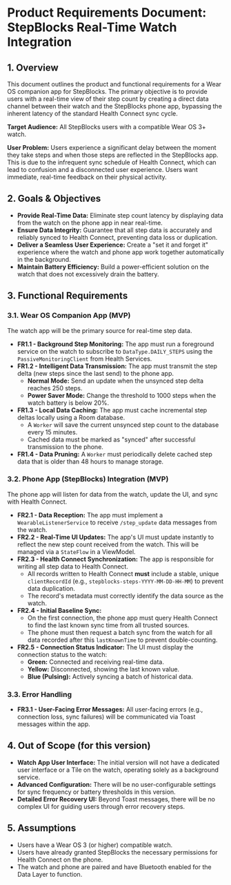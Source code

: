 # Product Requirements Document: StepBlocks Real-Time Watch Integration

## 1. Overview

This document outlines the product and functional requirements for a Wear OS companion app for StepBlocks. The primary objective is to provide users with a real-time view of their step count by creating a direct data channel between their watch and the StepBlocks phone app, bypassing the inherent latency of the standard Health Connect sync cycle.

**Target Audience:** All StepBlocks users with a compatible Wear OS 3+ watch.

**User Problem:** Users experience a significant delay between the moment they take steps and when those steps are reflected in the StepBlocks app. This is due to the infrequent sync schedule of Health Connect, which can lead to confusion and a disconnected user experience. Users want immediate, real-time feedback on their physical activity.

## 2. Goals & Objectives

*   **Provide Real-Time Data:** Eliminate step count latency by displaying data from the watch on the phone app in near real-time.
*   **Ensure Data Integrity:** Guarantee that all step data is accurately and reliably synced to Health Connect, preventing data loss or duplication.
*   **Deliver a Seamless User Experience:** Create a "set it and forget it" experience where the watch and phone app work together automatically in the background.
*   **Maintain Battery Efficiency:** Build a power-efficient solution on the watch that does not excessively drain the battery.

## 3. Functional Requirements

### 3.1. Wear OS Companion App (MVP)

The watch app will be the primary source for real-time step data.

*   **FR1.1 - Background Step Monitoring:** The app must run a foreground service on the watch to subscribe to `DataType.DAILY_STEPS` using the `PassiveMonitoringClient` from Health Services.
*   **FR1.2 - Intelligent Data Transmission:** The app must transmit the step delta (new steps since the last send) to the phone app.
    *   **Normal Mode:** Send an update when the unsynced step delta reaches 250 steps.
    *   **Power Saver Mode:** Change the threshold to 1000 steps when the watch battery is below 20%.
*   **FR1.3 - Local Data Caching:** The app must cache incremental step deltas locally using a Room database.
    *   A `Worker` will save the current unsynced step count to the database every 15 minutes.
    *   Cached data must be marked as "synced" after successful transmission to the phone.
*   **FR1.4 - Data Pruning:** A `Worker` must periodically delete cached step data that is older than 48 hours to manage storage.

### 3.2. Phone App (StepBlocks) Integration (MVP)

The phone app will listen for data from the watch, update the UI, and sync with Health Connect.

*   **FR2.1 - Data Reception:** The app must implement a `WearableListenerService` to receive `/step_update` data messages from the watch.
*   **FR2.2 - Real-Time UI Updates:** The app's UI must update instantly to reflect the new step count received from the watch. This will be managed via a `StateFlow` in a ViewModel.
*   **FR2.3 - Health Connect Synchronization:** The app is responsible for writing all step data to Health Connect.
    *   All records written to Health Connect **must** include a stable, unique `clientRecordId` (e.g., `stepblocks-steps-YYYY-MM-DD-HH-MM`) to prevent data duplication.
    *   The record's metadata must correctly identify the data source as the watch.
*   **FR2.4 - Initial Baseline Sync:**
    *   On the first connection, the phone app must query Health Connect to find the last known sync time from all trusted sources.
    *   The phone must then request a batch sync from the watch for all data recorded after this `lastKnownTime` to prevent double-counting.
*   **FR2.5 - Connection Status Indicator:** The UI must display the connection status to the watch:
    *   **Green:** Connected and receiving real-time data.
    *   **Yellow:** Disconnected, showing the last known value.
    *   **Blue (Pulsing):** Actively syncing a batch of historical data.

### 3.3. Error Handling

*   **FR3.1 - User-Facing Error Messages:** All user-facing errors (e.g., connection loss, sync failures) will be communicated via Toast messages within the app.

## 4. Out of Scope (for this version)

*   **Watch App User Interface:** The initial version will not have a dedicated user interface or a Tile on the watch, operating solely as a background service.
*   **Advanced Configuration:** There will be no user-configurable settings for sync frequency or battery thresholds in this version.
*   **Detailed Error Recovery UI:** Beyond Toast messages, there will be no complex UI for guiding users through error recovery steps.

## 5. Assumptions

*   Users have a Wear OS 3 (or higher) compatible watch.
*   Users have already granted StepBlocks the necessary permissions for Health Connect on the phone.
*   The watch and phone are paired and have Bluetooth enabled for the Data Layer to function.
